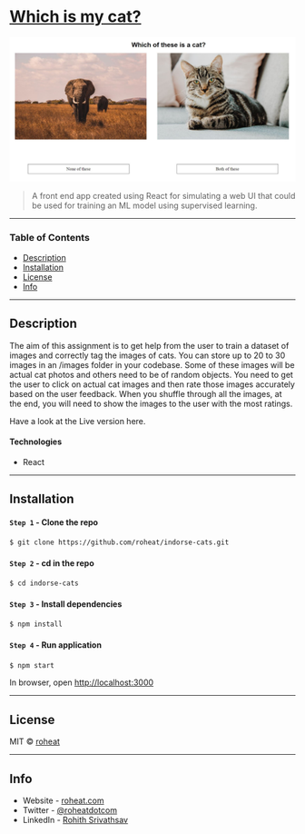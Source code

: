 # [Which is my cat?]()

![Which-is-my-cat](screenshots/example.JPG)

> A front end app created using React for simulating a web UI that could be used for training an ML model using supervised learning.

---

### Table of Contents

- [Description](#description)
- [Installation](#installation)
- [License](#license)
- [Info](#info)

---

## Description

The aim of this assignment is to get help from the user to train a dataset of images and correctly tag the images of cats. You can store up to 20 to 30 images in an /images folder in your codebase. Some of these images will be actual cat photos and others need to be of random objects. You need to get the user to click on actual cat images and then rate those images accurately based on the user feedback. When you shuffle through all the images, at the end, you will need to show the images to the user with the most ratings.


Have a look at the Live version here.

#### Technologies

- React

---

## Installation

#### `Step 1` - Clone the repo

```bash
$ git clone https://github.com/roheat/indorse-cats.git
```

#### `Step 2` - cd in the repo

```bash
$ cd indorse-cats
```

#### `Step 3` - Install dependencies

```bash
$ npm install
```

#### `Step 4` - Run application

```bash
$ npm start
```

In browser, open [http://localhost:3000](http://localhost:3000)

---

## License

MIT © [roheat](https://github.com/roheat)

---

## Info

- Website - [roheat.com](https://roheat.com)
- Twitter - [@roheatdotcom](https://twitter.com/roheatdotcom)
- LinkedIn - [Rohith Srivathsav](https://www.linkedin.com/in/rohith-srivathsav/)
